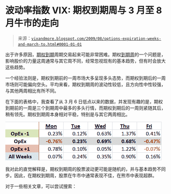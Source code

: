 <!--yml

分类：未分类

date: 2024-05-18 17:32:33

-->

# 波动率指数 VIX: 期权到期周与 3 月至 8 月牛市的走向

> 来源：[`vixandmore.blogspot.com/2009/08/options-expiration-weeks-and-march-to.html#0001-01-01`](http://vixandmore.blogspot.com/2009/08/options-expiration-weeks-and-march-to.html#0001-01-01)

出于许多原因，[期权到期](http://vixandmore.blogspot.com/search/label/options%20expiration)周期交易起来可能非常困难。期权[到期周](http://vixandmore.blogspot.com/search/label/expiration%20week)的一个问题是，影响股价的力量这周通常与其它周不同，经常忽视现有的基本趋势，但有时会放大这些趋势。

一个经验法则是，期权到期前的一周市场大多呈现多头态势，而期权到期后的一周市场则可能偏向空头。平均来看，期权到期周的波动性较低，且方向性中性较强，与其他两周相比有所不同。

在下面的表格中，我查看了从 3 月 6 日低点以来的数据，并发现有趣的是，期权到期前的一周是三个到期周中最多的多头行情，而期权到期后的一周则紧随其后，稍有领先。期权到期周本身相对平稳，特别是与其它两周相比。

![](img/1823b9c4d346f38edafe38d6f31b5c1c.png)

我对此的直觉解释是，期权到期周的股票波动更可能是随机的，并与基本趋势不同步。因此，在期权到期周，股票在牛市中通常表现不佳，在熊市中表现超群。

对于一些相关文章，可以尝试搜索：
